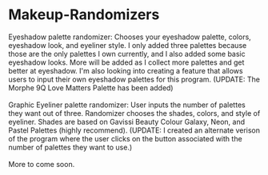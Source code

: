 # Makeup-Randomizers
Eyeshadow palette randomizer: Chooses your eyeshadow palette, colors, eyeshadow look, and eyeliner style. I only added three palettes because those are the only palettes I own currently, and I also added some basic eyeshadow looks. More will be added as I collect more palettes and get better at eyeshadow. I'm also looking into creating a feature that allows users to input their own eyeshadow palettes for this program. (UPDATE: The Morphe 9Q Love Matters Palette has been added) \
\
Graphic Eyeliner palette randomizer: User inputs the number of palettes they want out of three. Randomizer chooses the shades, colors, and style of eyeliner. Shades are based on Gavissi Beauty Colour Galaxy, Neon, and Pastel Palettes (highly recommend). (UPDATE: I created an alternate verison of the program where the user clicks on the button associated with the number of palettes they want to use.)\
\
More to come soon.
